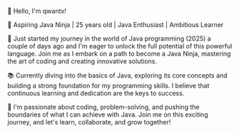 👋 Hello, I'm qwantx!

🚀 Aspiring Java Ninja | 25 years old | Java Enthusiast | Ambitious Learner

🌱 Just started my journey in the world of Java programming (2025) a couple of days ago and I'm eager to unlock the full potential of this powerful language. Join me as I embark on a path to become a Java Ninja, mastering the art of coding and creating innovative solutions.

📚 Currently diving into the basics of Java, exploring its core concepts and building a strong foundation for my programming skills. I believe that continuous learning and dedication are the keys to success.

🌟 I'm passionate about coding, problem-solving, and pushing the boundaries of what I can achieve with Java. Join me on this exciting journey, and let's learn, collaborate, and grow together!


